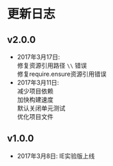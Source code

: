 # 更新日志

## v2.0.0
* 2017年3月17日: <br />
修复资源引用路径 `\\` 错误<br />
修复require.ensure资源引用错误<br />
* 2017年3月11日: <br />
减少项目依赖<br />
加快构建速度<br />
默认关闭单元测试<br />
优化项目文件

## v1.0.0
* 2017年3月8日: IE实验版上线
